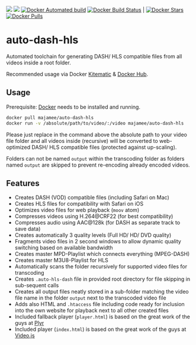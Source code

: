 [![](https://images.microbadger.com/badges/version/majamee/auto-dash-hls.svg)](https://microbadger.com/images/majamee/auto-dash-hls) [![](https://images.microbadger.com/badges/image/majamee/auto-dash-hls.svg)](https://microbadger.com/images/majamee/auto-dash-hls) [![Docker Automated build](https://img.shields.io/docker/automated/majamee/auto-dash-hls.svg)]() [![Docker Build Status](https://img.shields.io/docker/build/majamee/auto-dash-hls.svg)]() | [![Docker Stars](https://img.shields.io/docker/stars/majamee/auto-dash-hls.svg?style=social)]() [![Docker Pulls](https://img.shields.io/docker/pulls/majamee/auto-dash-hls.svg?style=social)]()

# auto-dash-hls
Automated toolchain for generating DASH/ HLS compatible files from all videos inside a root folder.

Recommended usage via Docker [Kitematic](https://kitematic.com/) & [Docker Hub](https://hub.docker.com/r/majamee/auto-dash-hls/).

## Usage
Prerequisite: [Docker](https://www.docker.com/) needs to be installed and running.

```sh
docker pull majamee/auto-dash-hls
docker run -v /absolute/path/to/video/:/video majamee/auto-dash-hls
```
Please just replace in the command above the absolute path to your video file folder and all videos inside (recursive) will be converted to web-optimized DASH/ HLS compatible files (protected against up-scaling).

Folders can not be named `output` within the transcoding folder as folders named `output` are skipped to prevent re-encoding already encoded videos.

## Features
* Creates DASH (VOD) compatible files (including Safari on Mac)
* Creates HLS files for compatibility with Safari on iOS
* Optimizes video files for web playback (`moov` atom)
* Compresses videos using H.264@CRF22 (for best compatibility)
* Compresses audio using AAC@128k (for DASH as separate track to save data)
* Creates automatically 3 quality levels (Full HD/ HD/ DVD quality)
* Fragments video files in 2 second windows to allow dynamic quality switching based on available bandwidth
* Creates master MPD-Playlist which connects everything (MPEG-DASH)
* Creates master M3U8-Playlist for HLS
* Automatically scans the folder recursively for supported video files for transcoding
* Creates `.auto-hls-dash` file in provided root directory for file skipping in sub-sequent calls
* Creates all output files neatly stored in a sub-folder matching the video file name in the folder `output` next to the transcoded video file
* Adds also HTML and `.htaccess` file including code ready for inclusion into the own website for playback next to all other created files
* Included fallback player (`player.html`) is based on the great work of the guys at [Plyr](https://plyr.io/) 
* Included player (`index.html`) is based on the great work of the guys at [Video.js](http://videojs.com/) 
